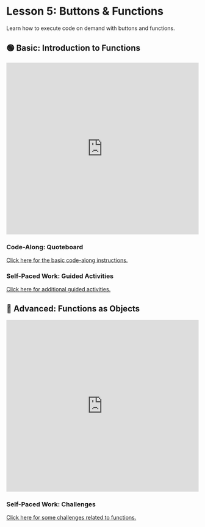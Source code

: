 # Lesson 5: Buttons & Functions
Learn how to execute code on demand with buttons and functions.

## 🟢 Basic: Introduction to Functions
<iframe src='https://view.officeapps.live.com/op/embed.aspx?src=https://hylandtechoutreach.github.io/webskillup/Lesson05ButtonsAndFunctions/IntroductionToFunctions.pptx' width='100%' height='450px' frameborder='0'></iframe>

### Code-Along: Quoteboard
[Click here for the basic code-along instructions.](QuoteboardCodeAlong.md)

### Self-Paced Work: Guided Activities
[Click here for additional guided activities.](FunctionsGuidedActivities.md)

## 🔷 Advanced: Functions as Objects
<iframe src='https://view.officeapps.live.com/op/embed.aspx?src=https://hylandtechoutreach.github.io/webskillup/Lesson05ButtonsAndFunctions/FunctionsAsObjects.pptx' width='100%' height='450px' frameborder='0'></iframe>

### Self-Paced Work: Challenges
[Click here for some challenges related to functions.](FunctionsChallenges.md)
